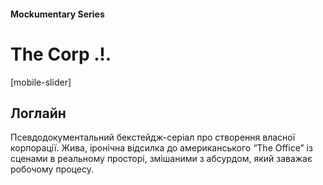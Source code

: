 #### Mockumentary Series

# The Corp .!.

[mobile-slider]

## Логлайн

Псевдодокументальний бекстейдж-серіал про створення власної корпорації. Жива, іронічна відсилка до американського “The Office” із сценами в реальному просторі, змішаними з абсурдом, який заважає робочому процесу.